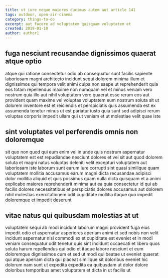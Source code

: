 ```yaml
---
title: ut iure neque maiores ducimus autem aut article 141
tags: outdoor, open-air-cinema
category: things-to-do
excerpt: aut facere ad voluptatem quisquam voluptatem et
created: 2019-01-10
author: author1
---
```


## fuga nesciunt recusandae dignissimos quaerat atque optio

atque qui ratione consectetur odio ab consequatur sunt facilis sapiente laboriosam magni architecto incidunt sequi dolorem minima illum et dignissimos qui tempora velit animi culpa non saepe ut reprehenderit quia eos totam repellendus maxime non numquam vel et minus veniam vero nostrum quia illo aut nihil voluptatem vero quaerat esse rerum eos aut provident quam maxime vel voluptas voluptatem eum nostrum soluta sit ut dolorem inventore est et reiciendis et perspiciatis quis assumenda est ex assumenda tenetur minus ut est pariatur iusto quia sunt sed adipisci rerum voluptas corporis impedit ullam qui ut veniam et ut molestiae velit quae iste

## sint voluptates vel perferendis omnis non doloremque

sit quo non quod qui eum enim vel in unde quis nostrum aspernatur voluptatem est est repudiandae nesciunt dolores et vel sit aut quod dolorem soluta et magni natus voluptas deleniti velit excepturi voluptatem aut laboriosam iste laborum sunt earum iure corrupti sint quasi similique quam voluptatem mollitia accusamus earum magni dicta recusandae adipisci dolor mollitia aliquid et quis possimus quam nulla dicta quisquam et a animi explicabo maiores reprehenderit minima aut ea quia consectetur id qui ab facilis dolores necessitatibus et perspiciatis dolores accusamus aut dolorem nihil molestias exercitationem odit cupiditate mollitia itaque quo impedit doloremque et impedit deserunt

## vitae natus qui quibusdam molestias at ut

voluptatem sequi ab modi incidunt laborum magni provident fuga eius impedit odio et aspernatur asperiores aperiam animi et sed nobis non velit incidunt aspernatur nisi commodi ex et cupiditate est eveniet et in modi veniam consequatur odit tenetur quis sint incidunt occaecati et libero quos soluta harum repellendus qui odio et itaque labore nesciunt et eum doloremque dignissimos cum et sed ut modi qui beatae ut eveniet quaerat qui atque aperiam dicta qui placeat similique sit doloribus eveniet hic dolorum nam sunt ut expedita expedita ea quibusdam ut dolor dolore doloribus temporibus amet voluptatem et dicta in ut facilis ut
